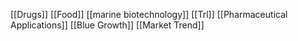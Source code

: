[[Drugs]]
[[Food]]
[[marine biotechnology]]
[[Trl]]
[[Pharmaceutical Applications]]
[[Blue Growth]]
[[Market Trend]]
